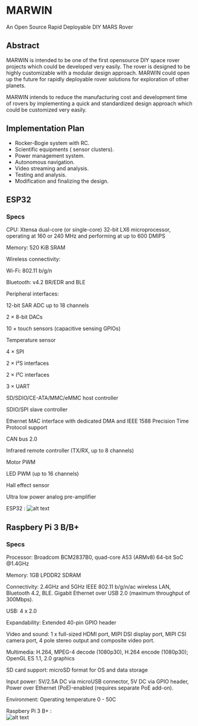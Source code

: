 # MARWIN
An Open Source Rapid Deployable DIY MARS Rover

## Abstract

MARWIN is intended to be one of the first opensource DIY space rover projects which could be developed very easily. The rover is designed to be highly customizable with a modular design approach. MARWIN could open up the future for rapidly deployable rover solutions for exploration of other planets.

MARWIN intends to reduce the manufacturing cost and development time of rovers by implementing a quick and standardized design approach which could be customized very easily.

## Implementation Plan

* Rocker-Bogie system with RC.
* Scientific equipments ( sensor clusters).
* Power management system.
* Autonomous navigation.
* Video streaming and analysis.
* Testing and analysis.
* Modification and finalizing the design.

## ESP32
### Specs

CPU: Xtensa dual-core (or single-core) 32-bit LX6 microprocessor, operating at 160 or 240 MHz and performing at up to 600 DMIPS

Memory: 520 KiB SRAM

Wireless connectivity:

Wi-Fi: 802.11 b/g/n

Bluetooth: v4.2 BR/EDR and BLE

Peripheral interfaces:

12-bit SAR ADC up to 18 channels

2 × 8-bit DACs

10 × touch sensors (capacitive sensing GPIOs)

Temperature sensor

4 × SPI

2 × I²S interfaces

2 × I²C interfaces

3 × UART

SD/SDIO/CE-ATA/MMC/eMMC host controller

SDIO/SPI slave controller

Ethernet MAC interface with dedicated DMA and IEEE 1588 Precision Time Protocol support

CAN bus 2.0

Infrared remote controller (TX/RX, up to 8 channels)

Motor PWM

LED PWM (up to 16 channels)

Hall effect sensor

Ultra low power analog pre-amplifier


ESP32 : 
![alt text][logo]

[logo]: https://robophery.readthedocs.io/en/latest/_images/esp32.png "ESP32"

## Raspbery Pi 3 B/B+
### Specs
Processor: Broadcom BCM2837B0, quad-core A53 (ARMv8) 64-bit SoC @1.4GHz

Memory: 1GB LPDDR2 SDRAM

Connectivity: 2.4GHz and 5GHz IEEE 802.11 b/g/n/ac wireless LAN, Bluetooth 4.2, BLE. Gigabit Ethernet over USB 2.0 (maximum throughput of 300Mbps).

USB: 4 x 2.0

Expandability: Extended 40-pin GPIO header

Video and sound: 1 x full-sized HDMI port, MIPI DSI display port, MIPI CSI camera port, 4 pole stereo output and composite video port.

Multimedia: H.264, MPEG-4 decode (1080p30), H.264 encode (1080p30); OpenGL ES 1.1, 2.0 graphics

SD card support: microSD format for OS and data storage

Input power: 5V/2.5A DC via microUSB connector, 5V DC via GPIO header, Power over Ethernet (PoE)-enabled (requires separate PoE add-on).

Environment: Operating temperature 0 - 50C

Raspbery Pi 3 B+ :  
![alt text](https://upload.wikimedia.org/wikipedia/commons/thumb/a/a3/Raspberry_Pi_3_illustration.svg/2000px-Raspberry_Pi_3_illustration.svg.png "Logo Title Text 1")


